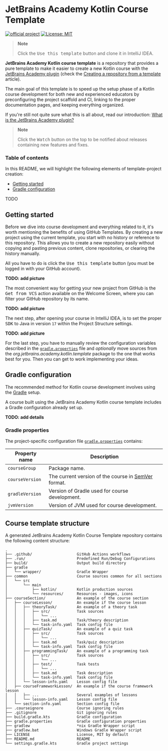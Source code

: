 # JetBrains Academy Kotlin Course Template

[![official project](https://jb.gg/badges/official.svg)](https://confluence.jetbrains.com/display/ALL/JetBrains+on+GitHub)
[![License: MIT](https://img.shields.io/badge/License-MIT-yellow.svg)](https://opensource.org/licenses/MIT)

> **Note**
>
> Click the <kbd>Use this template</kbd> button and clone it in IntelliJ IDEA.

**JetBrains Academy Kotlin course template** is a repository that provides a 
pure template to make it easier to create a new Kotlin course with the [JetBrains Academy
plugin][ref:plugin.marketplace] (check the [Creating a repository from a template][gh:template] article).

The main goal of this template is to speed up the setup phase 
of a Kotlin course development for both new and experienced educators 
by preconfiguring the project scaffold and CI, 
linking to the proper documentation pages, and keeping everything organized.

If you're still not quite sure what this is all about, read our introduction: [What is the JetBrains Academy plugin?][docs:intro]

> **Note**
>
> Click the <kbd>Watch</kbd> button on the top to be notified about releases containing new features and fixes.

### Table of contents

In this README, we will highlight the following elements of template-project creation:
 
- [Getting started](#getting-started)
- [Gradle configuration](#gradle-configuration)

TODO

## Getting started

Before we dive into course development and everything related to it, it's worth mentioning the benefits of using GitHub Templates.
By creating a new project using the current template, you start with no history or reference to this repository.
This allows you to create a new repository easily without copying and pasting previous content, clone repositories, or clearing the history manually.

All you have to do is click the <kbd>Use this template</kbd> button (you must be logged in with your GitHub account).

**TODO: add picture**

[//]: # (After using the template to create your blank project, the [Template Cleanup][file:template_cleanup.yml] workflow will be triggered to override or remove any template-specific configurations, such as the plugin name, current changelog, etc.)

[//]: # ()
[//]: # (Once this is complete, the project is ready to be cloned to your local environment and opened with [IntelliJ IDEA][jb:download-ij].)

The most convenient way for getting your new project from GitHub is the <kbd>Get from VCS</kbd> action available on the Welcome Screen, 
where you can filter your GitHub  repository by its name.

**TODO: add picture**

The next step, after opening your course in IntelliJ IDEA, is to set the proper <kbd>SDK</kbd> to Java in version `17` within the Project Structure settings.

**TODO: add picture**

For the last step, you have to manually review the configuration variables described in the [`gradle.properties`][file:gradle.properties] file and *optionally* move sources from the *org.jetbrains.academy.kotlin.template* package to the one that works best for you.
Then you can get to work implementing your ideas.

## Gradle configuration

The recommended method for Kotlin course development involves using the [Gradle][gradle] setup.

A course built using the JetBrains Academy Kotlin course template includes a Gradle configuration already set up.

**TODO: add details**

### Gradle properties

The project-specific configuration file [`gradle.properties`][file:gradle.properties] contains:

| Property name       | Description                                                   |
|---------------------|---------------------------------------------------------------|
| `courseGroup`       | Package name.                                                 |
| `courseVersion`     | The current version of the course in [SemVer][semver] format. |
| `gradleVersion`     | Version of Gradle used for course development.                |
| `jvmVersion`        | Version of JVM used for course development.                   |

## Course template structure

A generated JetBrains Academy Kotlin Course Template repository contains the following content structure:

```
.
├── .github/                    GitHub Actions workflows
├── .run/                       Predefined Run/Debug Configurations
├── build/                      Output build directory
├── gradle
│   └── wrapper/                Gradle Wrapper
├── common                      Course sources common for all sections
│   └── src
│       └── main
│           ├── kotlin/         Kotlin production sources
│           └── resources/      Resources - images, icons
├── courseSection/              An example of the course section 
│   ├── courseLesson/           An example if the course lesson
│   │   ├── theoryTask/         An example of a theory task
│   │   │   ├── src/            Task sources
│   │   │   │   └── ...            
│   │   │   ├── task.md         Task/theory description
│   │   │   └── task-info.yaml  Task config file
│   │   ├── quizTask/           An example of a quiz task
│   │   │   ├── src/            Task sources
│   │   │   │   └── ...            
│   │   │   ├── task.md         Task/quiz description
│   │   │   └── task-info.yaml  Task config file
│   │   ├── programmingTask/    An example of a programming task
│   │   │   ├── src/            Task sources
│   │   │   │   └── ...            
│   │   │   ├── test/           Task tests
│   │   │   │   └── ...  
│   │   │   ├── task.md         Task description
│   │   │   └── task-info.yaml  Task config file
│   │   └── lesson-info.yaml    Lesson config file
│   ├── courseFrameworkLesson/  An example if the course framework lesson
│   │   ├── ...                 Several examples of lessons
│   │   └── lesson-info.yaml    Lesson config file
│   └── section-info.yaml       Section config file
├── .courseignore               Course ignoring rules
├── .gitignore                  Git ignoring rules
├── build.gradle.kts            Gradle configuration
├── gradle.properties           Gradle configuration properties
├── gradlew                     *nix Gradle Wrapper script
├── gradlew.bat                 Windows Gradle Wrapper script
├── LICENSE                     License, MIT by default
├── README.md                   README
└── settings.gradle.kts         Gradle project settings
```

[gh:template]: https://docs.github.com/en/repositories/creating-and-managing-repositories/creating-a-repository-from-a-template

[ref:plugin.marketplace]: https://plugins.jetbrains.com/plugin/10081-jetbrains-academy
[docs:intro]: https://plugins.jetbrains.com/plugin/10081-jetbrains-academy/docs/jetbrains-academy-plugin-faq.html#what_is_the_jetbrains_academy_plugin

[file:gradle.properties]: ./gradle.properties

[gradle]: https://gradle.org

[semver]: https://semver.org